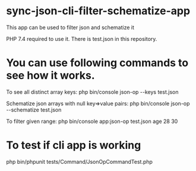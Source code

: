 # sync-json-cli-filter-schematize-app
This app can be used to filter json and schematize it

PHP 7.4 required to use it.
There is test.json in this repository.

# You can use following commands to see how it works.

To see all distinct array keys:
php bin/console json-op --keys test.json 

Schematize json arrays with null key=>value pairs:
php bin/console json-op --schematize test.json 

To filter given range:
php bin/console app:json-op  test.json age 28 30 

# To test if cli app is working 

php bin/phpunit tests/Command/JsonOpCommandTest.php 
